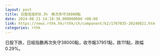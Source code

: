 ```yaml
---
layout: post
title: 日股低收約0.3%　再次失守38000點
date: 2024-08-21 14:18:38.000000000 +08:00
link: https://news.rthk.hk/rthk/ch/component/k2/1767035-20240821.htm
categories: rthk
---
```


日股下跌，日經指數再次失守38000點，收市報37951點，跌111點，跌幅0.29%。
